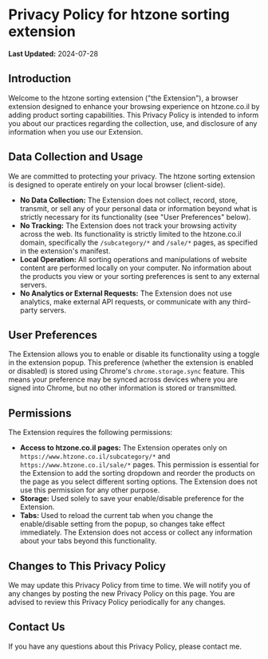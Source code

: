 # Privacy Policy for htzone sorting extension

**Last Updated:** 2024-07-28

## Introduction

Welcome to the htzone sorting extension ("the Extension"), a browser extension designed to enhance your browsing experience on htzone.co.il by adding product sorting capabilities. This Privacy Policy is intended to inform you about our practices regarding the collection, use, and disclosure of any information when you use our Extension.

## Data Collection and Usage

We are committed to protecting your privacy. The htzone sorting extension is designed to operate entirely on your local browser (client-side).

-   **No Data Collection:** The Extension does not collect, record, store, transmit, or sell any of your personal data or information beyond what is strictly necessary for its functionality (see "User Preferences" below).
-   **No Tracking:** The Extension does not track your browsing activity across the web. Its functionality is strictly limited to the htzone.co.il domain, specifically the `/subcategory/*` and `/sale/*` pages, as specified in the extension's manifest.
-   **Local Operation:** All sorting operations and manipulations of website content are performed locally on your computer. No information about the products you view or your sorting preferences is sent to any external servers.
-   **No Analytics or External Requests:** The Extension does not use analytics, make external API requests, or communicate with any third-party servers.

## User Preferences

The Extension allows you to enable or disable its functionality using a toggle in the extension popup. This preference (whether the extension is enabled or disabled) is stored using Chrome's `chrome.storage.sync` feature. This means your preference may be synced across devices where you are signed into Chrome, but no other information is stored or transmitted.

## Permissions

The Extension requires the following permissions:

-   **Access to htzone.co.il pages:** The Extension operates only on `https://www.htzone.co.il/subcategory/*` and `https://www.htzone.co.il/sale/*` pages. This permission is essential for the Extension to add the sorting dropdown and reorder the products on the page as you select different sorting options. The Extension does not use this permission for any other purpose.
-   **Storage:** Used solely to save your enable/disable preference for the Extension.
-   **Tabs:** Used to reload the current tab when you change the enable/disable setting from the popup, so changes take effect immediately. The Extension does not access or collect any information about your tabs beyond this functionality.

## Changes to This Privacy Policy

We may update this Privacy Policy from time to time. We will notify you of any changes by posting the new Privacy Policy on this page. You are advised to review this Privacy Policy periodically for any changes.

## Contact Us

If you have any questions about this Privacy Policy, please contact me.
